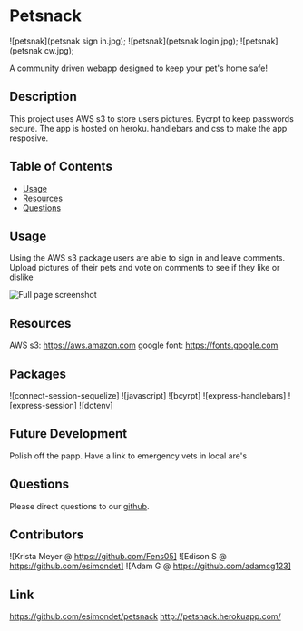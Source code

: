 # Petsnack
![petsnak](petsnak sign in.jpg);
![petsnak](petsnak login.jpg);
![petsnak](petsnak cw.jpg);

  <p>A community driven webapp designed to keep your pet's home safe!</p>

## Description


  <p> This project uses AWS s3 to store users pictures.  Bycrpt to keep passwords secure. The app is hosted on heroku. handlebars and css to make the app resposive.
  
   </p>

## Table of Contents

- [Usage](#usage)
- [Resources](#resources)
- [Questions](#questions)

## Usage

  <p> Using the AWS s3 package users are able to sign in and leave comments. Upload pictures of their pets and vote on comments to see if they like or dislike </p>
  
  ![Full page screenshot](public/assets/images/full-page-screenshot.png)

## Resources
  AWS s3: https://aws.amazon.com
  google font: https://fonts.google.com


  ## Packages
  ![connect-session-sequelize]
  ![javascript]
  ![bcyrpt]
  ![express-handlebars]
  ![express-session]
  ![dotenv]

## Future Development

  <p> Polish off the papp. Have a link to emergency vets in local are's</p>

## Questions 
Please direct questions to our [github](https://github.com/esimondet/petsnack).


 ## Contributors 
  ![Krista Meyer @ https://github.com/Fens05]
  ![Edison S @ https://github.com/esimondet]
  ![Adam G @ https://github.com/adamcg123]



## Link

https://github.com/esimondet/petsnack
http://petsnack.herokuapp.com/

